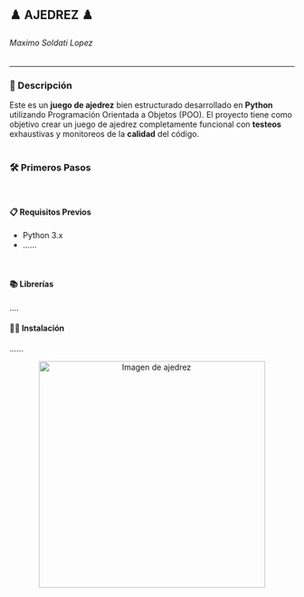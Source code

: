## ♟️ AJEDREZ ♟️  
###### Maximo Soldati Lopez
------------
### 📝 Descripción
Este es un **juego de ajedrez** bien estructurado desarrollado en **Python** utilizando Programación Orientada a Objetos (POO). El proyecto tiene como objetivo crear un juego de ajedrez completamente funcional con **testeos** exhaustivas y monitoreos de la **calidad** del código. 
<br>
<br>
### 🛠️ Primeros Pasos
<br>

#### 📋 Requisitos Previos
- Python 3.x
- ......
<br>

#### 📚 Librerías 
....
<br>
#### 🧑‍💻 Instalación
......


<p align="center">
  <img src="https://images.chesscomfiles.com/uploads/v1/images_users/tiny_mce/pdrpnht/phpEH1kWv.png" alt="Imagen de ajedrez" width="400"/>
</p>


